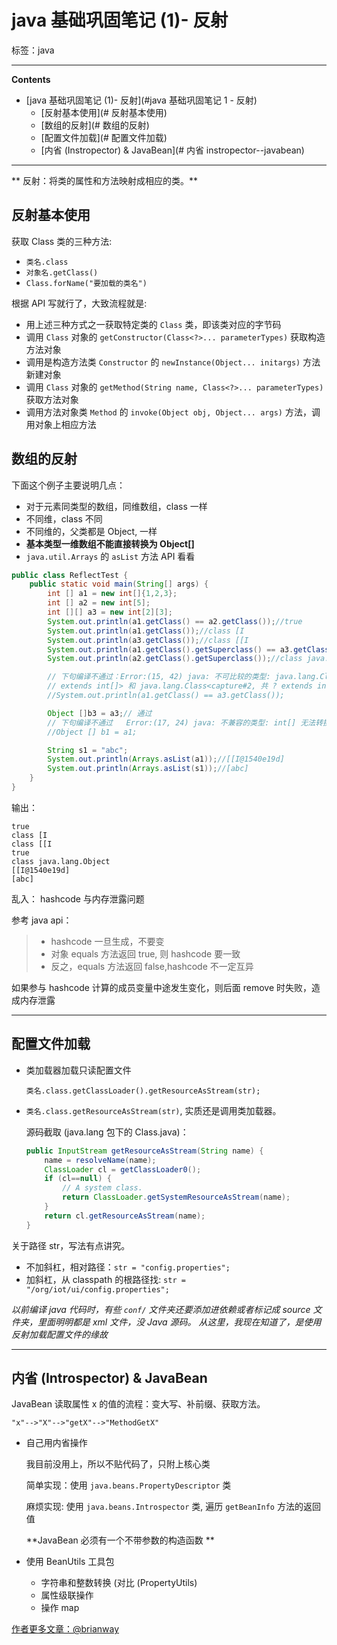 # java 基础巩固笔记 (1)- 反射

标签：java

---

**Contents**

-   [java 基础巩固笔记 (1)- 反射](#java 基础巩固笔记 1 - 反射)
    -   [反射基本使用](# 反射基本使用)
    -   [数组的反射](# 数组的反射)
    -   [配置文件加载](# 配置文件加载)
    -   [内省 (Instropector) & JavaBean](# 内省 instropector--javabean)

---

** 反射：将类的属性和方法映射成相应的类。**

## 反射基本使用

获取 Class 类的三种方法:

-   `类名.class`
-   `对象名.getClass()`
-   `Class.forName("要加载的类名")`

根据 API 写就行了，大致流程就是:

- 用上述三种方式之一获取特定类的 `Class` 类，即该类对应的字节码
- 调用 `Class` 对象的 `getConstructor(Class<?>... parameterTypes)` 获取构造方法对象
- 调用是构造方法类 `Constructor` 的 `newInstance(Object... initargs)` 方法新建对象
- 调用 `Class` 对象的 `getMethod(String name, Class<?>... parameterTypes)` 获取方法对象
- 调用方法对象类 `Method` 的 `invoke(Object obj, Object... args)` 方法，调用对象上相应方法

## 数组的反射

下面这个例子主要说明几点：

-   对于元素同类型的数组，同维数组，class 一样
-   不同维，class 不同
-   不同维的，父类都是 Object, 一样
-   **基本类型一维数组不能直接转换为 Object[]**
-   `java.util.Arrays` 的 `asList` 方法 API 看看

```java
public class ReflectTest {
    public static void main(String[] args) {
        int [] a1 = new int[]{1,2,3};
        int [] a2 = new int[5];
        int [][] a3 = new int[2][3];
        System.out.println(a1.getClass() == a2.getClass());//true
        System.out.println(a1.getClass());//class [I
        System.out.println(a3.getClass());//class [[I
        System.out.println(a1.getClass().getSuperclass() == a3.getClass().getSuperclass());//true
        System.out.println(a2.getClass().getSuperclass());//class java.lang.Object

        // 下句编译不通过：Error:(15, 42) java: 不可比较的类型: java.lang.Class<capture#1, 共 ?
        // extends int[]> 和 java.lang.Class<capture#2, 共 ? extends int[][]>
        //System.out.println(a1.getClass() == a3.getClass());

        Object []b3 = a3;// 通过
        // 下句编译不通过   Error:(17, 24) java: 不兼容的类型: int[] 无法转换为 java.lang.Object[]
        //Object [] b1 = a1;

        String s1 = "abc";
        System.out.println(Arrays.asList(a1));//[[I@1540e19d]
        System.out.println(Arrays.asList(s1));//[abc]
    }
}
```

输出：

```
true
class [I
class [[I
true
class java.lang.Object
[[I@1540e19d]
[abc]
```

乱入：
hashcode 与内存泄露问题

参考 java api：

>   *   hashcode 一旦生成，不要变
>   *   对象 equals 方法返回 true, 则 hashcode 要一致
>   *   反之，equals 方法返回 false,hashcode 不一定互异

如果参与 hashcode 计算的成员变量中途发生变化，则后面 remove 时失败，造成内存泄露

----

## 配置文件加载

-   类加载器加载只读配置文件

    `类名.class.getClassLoader().getResourceAsStream(str);`

-   `类名.class.getResourceAsStream(str)`, 实质还是调用类加载器。

    源码截取 (java.lang 包下的 Class.java)：

    ```java
    public InputStream getResourceAsStream(String name) {
        name = resolveName(name);
        ClassLoader cl = getClassLoader0();
        if (cl==null) {
            // A system class.
            return ClassLoader.getSystemResourceAsStream(name);
        }
        return cl.getResourceAsStream(name);
    }
    ```

关于路径 str，写法有点讲究。

-   不加斜杠，相对路径：`str = "config.properties";`
-   加斜杠，从 classpath 的根路径找: `str = "/org/iot/ui/config.properties";`

*以前编译 java 代码时，有些 `conf/` 文件夹还要添加进依赖或者标记成 source 文件夹，里面明明都是 xml 文件，没 Java 源码。
从这里，我现在知道了，是使用反射加载配置文件的缘故*

---

## 内省 (Introspector) & JavaBean

JavaBean 读取属性 x 的值的流程：变大写、补前缀、获取方法。

```
"x"-->"X"-->"getX"-->"MethodGetX"
```

-   自己用内省操作

    我目前没用上，所以不贴代码了，只附上核心类

    简单实现：使用 `java.beans.PropertyDescriptor` 类

    麻烦实现: 使用 `java.beans.Introspector` 类, 遍历 `getBeanInfo` 方法的返回值

    **JavaBean 必须有一个不带参数的构造函数 **

-   使用 BeanUtils 工具包

    -   字符串和整数转换 (对比 (PropertyUtils)
    -   属性级联操作
    -   操作 map
    
[作者更多文章：@brianway](http://brianway.github.io/)